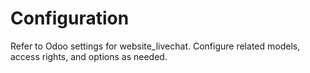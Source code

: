 # Configuration

Refer to Odoo settings for website_livechat. Configure related models, access rights, and options as needed.
